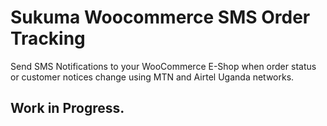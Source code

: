 # Sukuma Woocommerce SMS Order Tracking

Send SMS Notifications to your WooCommerce E-Shop when order status or customer notices change using MTN and Airtel Uganda networks.

## Work in Progress.
